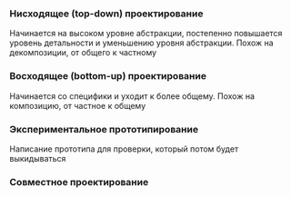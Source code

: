 ### Нисходящее (top-down) проектирование

Начинается на высоком уровне абстракции, постепенно повышается уровень детальности и уменьшению уровня абстракции. 
Похож на декомпозиции, от общего к частному

### Восходящее (bottom-up) проектирование

Начинается со специфики и уходит к более общему.
Похож на композицию, от частное к общему

### Экспериментальное прототипирование

Написание прототипа для проверки, который потом будет выкидываться

### Совместное проектирование